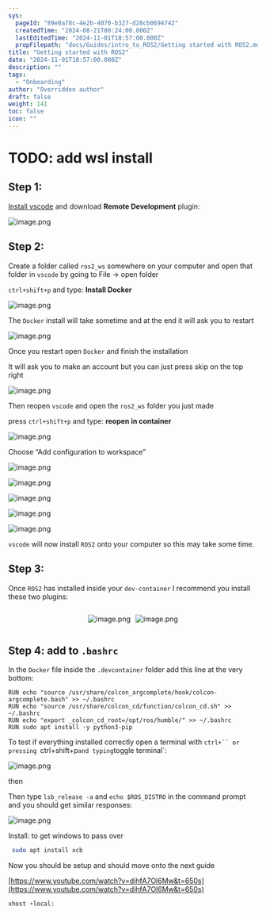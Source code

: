 ```yaml
---
sys:
  pageId: "89e0a78c-4e2b-4070-b327-d28cb0694742"
  createdTime: "2024-08-21T00:24:00.000Z"
  lastEditedTime: "2024-11-01T18:57:00.000Z"
  propFilepath: "docs/Guides/intro_to_ROS2/Getting started with ROS2.md"
title: "Getting started with ROS2"
date: "2024-11-01T18:57:00.000Z"
description: ""
tags:
  - "Onboarding"
author: "Overridden author"
draft: false
weight: 141
toc: false
icon: ""
---
```


# TODO: add wsl install

## Step 1:

[Install vscode](https://code.visualstudio.com/download) and download **Remote Development** plugin:

![image.png](https://prod-files-secure.s3.us-west-2.amazonaws.com/d518164a-d88e-44d1-a4ee-3adb3bd8bce0/efb52993-1881-4a40-b95e-6f020334f022/image.png?X-Amz-Algorithm=AWS4-HMAC-SHA256&X-Amz-Content-Sha256=UNSIGNED-PAYLOAD&X-Amz-Credential=ASIAZI2LB4663VFCBVKY%2F20250303%2Fus-west-2%2Fs3%2Faws4_request&X-Amz-Date=20250303T003856Z&X-Amz-Expires=3600&X-Amz-Security-Token=IQoJb3JpZ2luX2VjEI%2F%2F%2F%2F%2F%2F%2F%2F%2F%2F%2FwEaCXVzLXdlc3QtMiJHMEUCIQCYXfX0FWTR5y%2FEmIFk8ZOx0OOIxQmsXJVXdXA7c%2BmalwIgTY7wgIRVJrTqupH92LEDzOnSGjbODvJoP6klHzpphnkqiAQIyP%2F%2F%2F%2F%2F%2F%2F%2F%2F%2FARAAGgw2Mzc0MjMxODM4MDUiDE%2BnIwBHNiOlVwMgfyrcA%2B3B9ZnpfjSQccKRT2GzmshEF4ClS37auxpUoa%2Bv%2FkmxzbGNi4mwGs%2BqooV367RQ514kGQIbZBdL%2Bf0ReSNGTaev6leQTucmfB3mMzXXBakLLRqvgOMKXM%2Fiuju6S744f3XsgP6GJmWzKZd5rPdHKFjYW6xtTeuoiHwPFs0Az6GSbeDDSVfmNfdIiax2Hy8ULxnCuO95082OVmG6FNtnriidypfYGW2j%2FtuF5kGa2rXMw5hWO6eXIuZCFK%2F0QLKDUUHq6%2BmIV3EScMnY%2Fp5EMfYw1Mm6fKLbEthns8a1liKT6MnrSlMLlyJEr4PHjOm1408UsTg7S7zo1i3y3GrfTDw%2BDpd5MlC9fqC50mj%2F5Sv1iHArwBQWhtZfHdtp%2B7mmfEST4YTHXxCcnuqE6I6mY8YjxFgi0SKZ3Oq%2FkeCqzl6g4NgoNcYZPsR9xNBCnApKS6riU0t4EgRWFIqLcOY7F%2B2dQAqjTkRci1aPRYp%2BAdpzy32M9ABhjiM1yBkpBxUTecLFi2ZLtvOB4oCzreSHEN76WpkhSSPrb0386vf7Z6ZvNAlV3kpGr24ngVuvNwlaX77SAVU9R2a6ujnWLbReYKtmal%2FVdWXRg7nisflqWUBd5kl3P2GqKIF8w2PGMPrJk74GOqUBD4yaYCbl2GF4WaQlj%2Foj3GZBrw2lesvwJKPlSGQWzEiTYAGjUCyEUKfjZ7HnuXLKd4cBgUUfbQL0p2grPCanJc2v1eh89z7%2BAs2k876%2BV6i4AxXHn9cA0DZdoCA2t4mKPbG00tnxdCOCYtteznM%2BdPMz4vnAOJJMLQIIbTmTwxjEgCqX1Io65gscALrtp%2B9y5EyXoLimXjzbEzuE1aeC7uBwz9SI&X-Amz-Signature=040b098be87aab6d1d1669b44939938187f4e40a2c08d7d703aa4afd7fa70baa&X-Amz-SignedHeaders=host&x-id=GetObject)

## Step 2:

Create a folder called `ros2_ws` somewhere on your computer and open that folder in `vscode` by going to File → open folder 

`ctrl+shift+p` and type: **Install Docker**

![image.png](https://prod-files-secure.s3.us-west-2.amazonaws.com/d518164a-d88e-44d1-a4ee-3adb3bd8bce0/2269dc0e-1cd5-47ff-bceb-c04ad9b2eab0/image.png?X-Amz-Algorithm=AWS4-HMAC-SHA256&X-Amz-Content-Sha256=UNSIGNED-PAYLOAD&X-Amz-Credential=ASIAZI2LB4663VFCBVKY%2F20250303%2Fus-west-2%2Fs3%2Faws4_request&X-Amz-Date=20250303T003856Z&X-Amz-Expires=3600&X-Amz-Security-Token=IQoJb3JpZ2luX2VjEI%2F%2F%2F%2F%2F%2F%2F%2F%2F%2F%2FwEaCXVzLXdlc3QtMiJHMEUCIQCYXfX0FWTR5y%2FEmIFk8ZOx0OOIxQmsXJVXdXA7c%2BmalwIgTY7wgIRVJrTqupH92LEDzOnSGjbODvJoP6klHzpphnkqiAQIyP%2F%2F%2F%2F%2F%2F%2F%2F%2F%2FARAAGgw2Mzc0MjMxODM4MDUiDE%2BnIwBHNiOlVwMgfyrcA%2B3B9ZnpfjSQccKRT2GzmshEF4ClS37auxpUoa%2Bv%2FkmxzbGNi4mwGs%2BqooV367RQ514kGQIbZBdL%2Bf0ReSNGTaev6leQTucmfB3mMzXXBakLLRqvgOMKXM%2Fiuju6S744f3XsgP6GJmWzKZd5rPdHKFjYW6xtTeuoiHwPFs0Az6GSbeDDSVfmNfdIiax2Hy8ULxnCuO95082OVmG6FNtnriidypfYGW2j%2FtuF5kGa2rXMw5hWO6eXIuZCFK%2F0QLKDUUHq6%2BmIV3EScMnY%2Fp5EMfYw1Mm6fKLbEthns8a1liKT6MnrSlMLlyJEr4PHjOm1408UsTg7S7zo1i3y3GrfTDw%2BDpd5MlC9fqC50mj%2F5Sv1iHArwBQWhtZfHdtp%2B7mmfEST4YTHXxCcnuqE6I6mY8YjxFgi0SKZ3Oq%2FkeCqzl6g4NgoNcYZPsR9xNBCnApKS6riU0t4EgRWFIqLcOY7F%2B2dQAqjTkRci1aPRYp%2BAdpzy32M9ABhjiM1yBkpBxUTecLFi2ZLtvOB4oCzreSHEN76WpkhSSPrb0386vf7Z6ZvNAlV3kpGr24ngVuvNwlaX77SAVU9R2a6ujnWLbReYKtmal%2FVdWXRg7nisflqWUBd5kl3P2GqKIF8w2PGMPrJk74GOqUBD4yaYCbl2GF4WaQlj%2Foj3GZBrw2lesvwJKPlSGQWzEiTYAGjUCyEUKfjZ7HnuXLKd4cBgUUfbQL0p2grPCanJc2v1eh89z7%2BAs2k876%2BV6i4AxXHn9cA0DZdoCA2t4mKPbG00tnxdCOCYtteznM%2BdPMz4vnAOJJMLQIIbTmTwxjEgCqX1Io65gscALrtp%2B9y5EyXoLimXjzbEzuE1aeC7uBwz9SI&X-Amz-Signature=a79147ba1d453600fa6b03c394803916a9792dcd5443abeae1c345a2d6e6a3e0&X-Amz-SignedHeaders=host&x-id=GetObject)

The `Docker` install will take sometime and at the end it will ask you to restart

![image.png](https://prod-files-secure.s3.us-west-2.amazonaws.com/d518164a-d88e-44d1-a4ee-3adb3bd8bce0/ed233f78-be33-4b1f-b89c-9c346c0e961e/image.png?X-Amz-Algorithm=AWS4-HMAC-SHA256&X-Amz-Content-Sha256=UNSIGNED-PAYLOAD&X-Amz-Credential=ASIAZI2LB4663VFCBVKY%2F20250303%2Fus-west-2%2Fs3%2Faws4_request&X-Amz-Date=20250303T003856Z&X-Amz-Expires=3600&X-Amz-Security-Token=IQoJb3JpZ2luX2VjEI%2F%2F%2F%2F%2F%2F%2F%2F%2F%2F%2FwEaCXVzLXdlc3QtMiJHMEUCIQCYXfX0FWTR5y%2FEmIFk8ZOx0OOIxQmsXJVXdXA7c%2BmalwIgTY7wgIRVJrTqupH92LEDzOnSGjbODvJoP6klHzpphnkqiAQIyP%2F%2F%2F%2F%2F%2F%2F%2F%2F%2FARAAGgw2Mzc0MjMxODM4MDUiDE%2BnIwBHNiOlVwMgfyrcA%2B3B9ZnpfjSQccKRT2GzmshEF4ClS37auxpUoa%2Bv%2FkmxzbGNi4mwGs%2BqooV367RQ514kGQIbZBdL%2Bf0ReSNGTaev6leQTucmfB3mMzXXBakLLRqvgOMKXM%2Fiuju6S744f3XsgP6GJmWzKZd5rPdHKFjYW6xtTeuoiHwPFs0Az6GSbeDDSVfmNfdIiax2Hy8ULxnCuO95082OVmG6FNtnriidypfYGW2j%2FtuF5kGa2rXMw5hWO6eXIuZCFK%2F0QLKDUUHq6%2BmIV3EScMnY%2Fp5EMfYw1Mm6fKLbEthns8a1liKT6MnrSlMLlyJEr4PHjOm1408UsTg7S7zo1i3y3GrfTDw%2BDpd5MlC9fqC50mj%2F5Sv1iHArwBQWhtZfHdtp%2B7mmfEST4YTHXxCcnuqE6I6mY8YjxFgi0SKZ3Oq%2FkeCqzl6g4NgoNcYZPsR9xNBCnApKS6riU0t4EgRWFIqLcOY7F%2B2dQAqjTkRci1aPRYp%2BAdpzy32M9ABhjiM1yBkpBxUTecLFi2ZLtvOB4oCzreSHEN76WpkhSSPrb0386vf7Z6ZvNAlV3kpGr24ngVuvNwlaX77SAVU9R2a6ujnWLbReYKtmal%2FVdWXRg7nisflqWUBd5kl3P2GqKIF8w2PGMPrJk74GOqUBD4yaYCbl2GF4WaQlj%2Foj3GZBrw2lesvwJKPlSGQWzEiTYAGjUCyEUKfjZ7HnuXLKd4cBgUUfbQL0p2grPCanJc2v1eh89z7%2BAs2k876%2BV6i4AxXHn9cA0DZdoCA2t4mKPbG00tnxdCOCYtteznM%2BdPMz4vnAOJJMLQIIbTmTwxjEgCqX1Io65gscALrtp%2B9y5EyXoLimXjzbEzuE1aeC7uBwz9SI&X-Amz-Signature=b067f6904a8c3dc3ea29593bd61ba87c39945c6adc614e35de2bf1af58366a25&X-Amz-SignedHeaders=host&x-id=GetObject)

Once you restart open `Docker` and finish the installation

It will ask you to make an account but you can just press skip on the top right

![image.png](https://prod-files-secure.s3.us-west-2.amazonaws.com/d518164a-d88e-44d1-a4ee-3adb3bd8bce0/21010ad9-1659-4fd9-9f59-9932a09b2a3d/image.png?X-Amz-Algorithm=AWS4-HMAC-SHA256&X-Amz-Content-Sha256=UNSIGNED-PAYLOAD&X-Amz-Credential=ASIAZI2LB4663VFCBVKY%2F20250303%2Fus-west-2%2Fs3%2Faws4_request&X-Amz-Date=20250303T003856Z&X-Amz-Expires=3600&X-Amz-Security-Token=IQoJb3JpZ2luX2VjEI%2F%2F%2F%2F%2F%2F%2F%2F%2F%2F%2FwEaCXVzLXdlc3QtMiJHMEUCIQCYXfX0FWTR5y%2FEmIFk8ZOx0OOIxQmsXJVXdXA7c%2BmalwIgTY7wgIRVJrTqupH92LEDzOnSGjbODvJoP6klHzpphnkqiAQIyP%2F%2F%2F%2F%2F%2F%2F%2F%2F%2FARAAGgw2Mzc0MjMxODM4MDUiDE%2BnIwBHNiOlVwMgfyrcA%2B3B9ZnpfjSQccKRT2GzmshEF4ClS37auxpUoa%2Bv%2FkmxzbGNi4mwGs%2BqooV367RQ514kGQIbZBdL%2Bf0ReSNGTaev6leQTucmfB3mMzXXBakLLRqvgOMKXM%2Fiuju6S744f3XsgP6GJmWzKZd5rPdHKFjYW6xtTeuoiHwPFs0Az6GSbeDDSVfmNfdIiax2Hy8ULxnCuO95082OVmG6FNtnriidypfYGW2j%2FtuF5kGa2rXMw5hWO6eXIuZCFK%2F0QLKDUUHq6%2BmIV3EScMnY%2Fp5EMfYw1Mm6fKLbEthns8a1liKT6MnrSlMLlyJEr4PHjOm1408UsTg7S7zo1i3y3GrfTDw%2BDpd5MlC9fqC50mj%2F5Sv1iHArwBQWhtZfHdtp%2B7mmfEST4YTHXxCcnuqE6I6mY8YjxFgi0SKZ3Oq%2FkeCqzl6g4NgoNcYZPsR9xNBCnApKS6riU0t4EgRWFIqLcOY7F%2B2dQAqjTkRci1aPRYp%2BAdpzy32M9ABhjiM1yBkpBxUTecLFi2ZLtvOB4oCzreSHEN76WpkhSSPrb0386vf7Z6ZvNAlV3kpGr24ngVuvNwlaX77SAVU9R2a6ujnWLbReYKtmal%2FVdWXRg7nisflqWUBd5kl3P2GqKIF8w2PGMPrJk74GOqUBD4yaYCbl2GF4WaQlj%2Foj3GZBrw2lesvwJKPlSGQWzEiTYAGjUCyEUKfjZ7HnuXLKd4cBgUUfbQL0p2grPCanJc2v1eh89z7%2BAs2k876%2BV6i4AxXHn9cA0DZdoCA2t4mKPbG00tnxdCOCYtteznM%2BdPMz4vnAOJJMLQIIbTmTwxjEgCqX1Io65gscALrtp%2B9y5EyXoLimXjzbEzuE1aeC7uBwz9SI&X-Amz-Signature=8ba4feabbd197344e17977fbea645eb49e2c8d450d1591b158273e06aef16c5c&X-Amz-SignedHeaders=host&x-id=GetObject)

Then reopen `vscode` and open the `ros2_ws` folder you just made

press `ctrl+shift+p` and type: **reopen in container**

![image.png](https://prod-files-secure.s3.us-west-2.amazonaws.com/d518164a-d88e-44d1-a4ee-3adb3bd8bce0/4e93b8c2-41ad-488c-8095-c74205196118/image.png?X-Amz-Algorithm=AWS4-HMAC-SHA256&X-Amz-Content-Sha256=UNSIGNED-PAYLOAD&X-Amz-Credential=ASIAZI2LB4663VFCBVKY%2F20250303%2Fus-west-2%2Fs3%2Faws4_request&X-Amz-Date=20250303T003856Z&X-Amz-Expires=3600&X-Amz-Security-Token=IQoJb3JpZ2luX2VjEI%2F%2F%2F%2F%2F%2F%2F%2F%2F%2F%2FwEaCXVzLXdlc3QtMiJHMEUCIQCYXfX0FWTR5y%2FEmIFk8ZOx0OOIxQmsXJVXdXA7c%2BmalwIgTY7wgIRVJrTqupH92LEDzOnSGjbODvJoP6klHzpphnkqiAQIyP%2F%2F%2F%2F%2F%2F%2F%2F%2F%2FARAAGgw2Mzc0MjMxODM4MDUiDE%2BnIwBHNiOlVwMgfyrcA%2B3B9ZnpfjSQccKRT2GzmshEF4ClS37auxpUoa%2Bv%2FkmxzbGNi4mwGs%2BqooV367RQ514kGQIbZBdL%2Bf0ReSNGTaev6leQTucmfB3mMzXXBakLLRqvgOMKXM%2Fiuju6S744f3XsgP6GJmWzKZd5rPdHKFjYW6xtTeuoiHwPFs0Az6GSbeDDSVfmNfdIiax2Hy8ULxnCuO95082OVmG6FNtnriidypfYGW2j%2FtuF5kGa2rXMw5hWO6eXIuZCFK%2F0QLKDUUHq6%2BmIV3EScMnY%2Fp5EMfYw1Mm6fKLbEthns8a1liKT6MnrSlMLlyJEr4PHjOm1408UsTg7S7zo1i3y3GrfTDw%2BDpd5MlC9fqC50mj%2F5Sv1iHArwBQWhtZfHdtp%2B7mmfEST4YTHXxCcnuqE6I6mY8YjxFgi0SKZ3Oq%2FkeCqzl6g4NgoNcYZPsR9xNBCnApKS6riU0t4EgRWFIqLcOY7F%2B2dQAqjTkRci1aPRYp%2BAdpzy32M9ABhjiM1yBkpBxUTecLFi2ZLtvOB4oCzreSHEN76WpkhSSPrb0386vf7Z6ZvNAlV3kpGr24ngVuvNwlaX77SAVU9R2a6ujnWLbReYKtmal%2FVdWXRg7nisflqWUBd5kl3P2GqKIF8w2PGMPrJk74GOqUBD4yaYCbl2GF4WaQlj%2Foj3GZBrw2lesvwJKPlSGQWzEiTYAGjUCyEUKfjZ7HnuXLKd4cBgUUfbQL0p2grPCanJc2v1eh89z7%2BAs2k876%2BV6i4AxXHn9cA0DZdoCA2t4mKPbG00tnxdCOCYtteznM%2BdPMz4vnAOJJMLQIIbTmTwxjEgCqX1Io65gscALrtp%2B9y5EyXoLimXjzbEzuE1aeC7uBwz9SI&X-Amz-Signature=f94d742c158a06327c39a9455ac10258fca3e2c0c7ae95345f10d6f90e73a46c&X-Amz-SignedHeaders=host&x-id=GetObject)

Choose “Add configuration to workspace”

![image.png](https://prod-files-secure.s3.us-west-2.amazonaws.com/d518164a-d88e-44d1-a4ee-3adb3bd8bce0/9560b282-5060-4989-ba37-97e7b2c22476/image.png?X-Amz-Algorithm=AWS4-HMAC-SHA256&X-Amz-Content-Sha256=UNSIGNED-PAYLOAD&X-Amz-Credential=ASIAZI2LB4663VFCBVKY%2F20250303%2Fus-west-2%2Fs3%2Faws4_request&X-Amz-Date=20250303T003856Z&X-Amz-Expires=3600&X-Amz-Security-Token=IQoJb3JpZ2luX2VjEI%2F%2F%2F%2F%2F%2F%2F%2F%2F%2F%2FwEaCXVzLXdlc3QtMiJHMEUCIQCYXfX0FWTR5y%2FEmIFk8ZOx0OOIxQmsXJVXdXA7c%2BmalwIgTY7wgIRVJrTqupH92LEDzOnSGjbODvJoP6klHzpphnkqiAQIyP%2F%2F%2F%2F%2F%2F%2F%2F%2F%2FARAAGgw2Mzc0MjMxODM4MDUiDE%2BnIwBHNiOlVwMgfyrcA%2B3B9ZnpfjSQccKRT2GzmshEF4ClS37auxpUoa%2Bv%2FkmxzbGNi4mwGs%2BqooV367RQ514kGQIbZBdL%2Bf0ReSNGTaev6leQTucmfB3mMzXXBakLLRqvgOMKXM%2Fiuju6S744f3XsgP6GJmWzKZd5rPdHKFjYW6xtTeuoiHwPFs0Az6GSbeDDSVfmNfdIiax2Hy8ULxnCuO95082OVmG6FNtnriidypfYGW2j%2FtuF5kGa2rXMw5hWO6eXIuZCFK%2F0QLKDUUHq6%2BmIV3EScMnY%2Fp5EMfYw1Mm6fKLbEthns8a1liKT6MnrSlMLlyJEr4PHjOm1408UsTg7S7zo1i3y3GrfTDw%2BDpd5MlC9fqC50mj%2F5Sv1iHArwBQWhtZfHdtp%2B7mmfEST4YTHXxCcnuqE6I6mY8YjxFgi0SKZ3Oq%2FkeCqzl6g4NgoNcYZPsR9xNBCnApKS6riU0t4EgRWFIqLcOY7F%2B2dQAqjTkRci1aPRYp%2BAdpzy32M9ABhjiM1yBkpBxUTecLFi2ZLtvOB4oCzreSHEN76WpkhSSPrb0386vf7Z6ZvNAlV3kpGr24ngVuvNwlaX77SAVU9R2a6ujnWLbReYKtmal%2FVdWXRg7nisflqWUBd5kl3P2GqKIF8w2PGMPrJk74GOqUBD4yaYCbl2GF4WaQlj%2Foj3GZBrw2lesvwJKPlSGQWzEiTYAGjUCyEUKfjZ7HnuXLKd4cBgUUfbQL0p2grPCanJc2v1eh89z7%2BAs2k876%2BV6i4AxXHn9cA0DZdoCA2t4mKPbG00tnxdCOCYtteznM%2BdPMz4vnAOJJMLQIIbTmTwxjEgCqX1Io65gscALrtp%2B9y5EyXoLimXjzbEzuE1aeC7uBwz9SI&X-Amz-Signature=fe519ce42dc1068e91956c24c16b3a22388500c591d14494b85b99afd82679d7&X-Amz-SignedHeaders=host&x-id=GetObject)

![image.png](https://prod-files-secure.s3.us-west-2.amazonaws.com/d518164a-d88e-44d1-a4ee-3adb3bd8bce0/2ee63f81-886b-48e8-a553-dc6e5eac99e4/image.png?X-Amz-Algorithm=AWS4-HMAC-SHA256&X-Amz-Content-Sha256=UNSIGNED-PAYLOAD&X-Amz-Credential=ASIAZI2LB4663VFCBVKY%2F20250303%2Fus-west-2%2Fs3%2Faws4_request&X-Amz-Date=20250303T003856Z&X-Amz-Expires=3600&X-Amz-Security-Token=IQoJb3JpZ2luX2VjEI%2F%2F%2F%2F%2F%2F%2F%2F%2F%2F%2FwEaCXVzLXdlc3QtMiJHMEUCIQCYXfX0FWTR5y%2FEmIFk8ZOx0OOIxQmsXJVXdXA7c%2BmalwIgTY7wgIRVJrTqupH92LEDzOnSGjbODvJoP6klHzpphnkqiAQIyP%2F%2F%2F%2F%2F%2F%2F%2F%2F%2FARAAGgw2Mzc0MjMxODM4MDUiDE%2BnIwBHNiOlVwMgfyrcA%2B3B9ZnpfjSQccKRT2GzmshEF4ClS37auxpUoa%2Bv%2FkmxzbGNi4mwGs%2BqooV367RQ514kGQIbZBdL%2Bf0ReSNGTaev6leQTucmfB3mMzXXBakLLRqvgOMKXM%2Fiuju6S744f3XsgP6GJmWzKZd5rPdHKFjYW6xtTeuoiHwPFs0Az6GSbeDDSVfmNfdIiax2Hy8ULxnCuO95082OVmG6FNtnriidypfYGW2j%2FtuF5kGa2rXMw5hWO6eXIuZCFK%2F0QLKDUUHq6%2BmIV3EScMnY%2Fp5EMfYw1Mm6fKLbEthns8a1liKT6MnrSlMLlyJEr4PHjOm1408UsTg7S7zo1i3y3GrfTDw%2BDpd5MlC9fqC50mj%2F5Sv1iHArwBQWhtZfHdtp%2B7mmfEST4YTHXxCcnuqE6I6mY8YjxFgi0SKZ3Oq%2FkeCqzl6g4NgoNcYZPsR9xNBCnApKS6riU0t4EgRWFIqLcOY7F%2B2dQAqjTkRci1aPRYp%2BAdpzy32M9ABhjiM1yBkpBxUTecLFi2ZLtvOB4oCzreSHEN76WpkhSSPrb0386vf7Z6ZvNAlV3kpGr24ngVuvNwlaX77SAVU9R2a6ujnWLbReYKtmal%2FVdWXRg7nisflqWUBd5kl3P2GqKIF8w2PGMPrJk74GOqUBD4yaYCbl2GF4WaQlj%2Foj3GZBrw2lesvwJKPlSGQWzEiTYAGjUCyEUKfjZ7HnuXLKd4cBgUUfbQL0p2grPCanJc2v1eh89z7%2BAs2k876%2BV6i4AxXHn9cA0DZdoCA2t4mKPbG00tnxdCOCYtteznM%2BdPMz4vnAOJJMLQIIbTmTwxjEgCqX1Io65gscALrtp%2B9y5EyXoLimXjzbEzuE1aeC7uBwz9SI&X-Amz-Signature=93e51444b8af6b589a7ae64c782f5de4ca60120bb14cc40899be57e4b1c30471&X-Amz-SignedHeaders=host&x-id=GetObject)

![image.png](https://prod-files-secure.s3.us-west-2.amazonaws.com/d518164a-d88e-44d1-a4ee-3adb3bd8bce0/ae1580b2-b048-407e-aed9-b584224a7a04/image.png?X-Amz-Algorithm=AWS4-HMAC-SHA256&X-Amz-Content-Sha256=UNSIGNED-PAYLOAD&X-Amz-Credential=ASIAZI2LB4663VFCBVKY%2F20250303%2Fus-west-2%2Fs3%2Faws4_request&X-Amz-Date=20250303T003856Z&X-Amz-Expires=3600&X-Amz-Security-Token=IQoJb3JpZ2luX2VjEI%2F%2F%2F%2F%2F%2F%2F%2F%2F%2F%2FwEaCXVzLXdlc3QtMiJHMEUCIQCYXfX0FWTR5y%2FEmIFk8ZOx0OOIxQmsXJVXdXA7c%2BmalwIgTY7wgIRVJrTqupH92LEDzOnSGjbODvJoP6klHzpphnkqiAQIyP%2F%2F%2F%2F%2F%2F%2F%2F%2F%2FARAAGgw2Mzc0MjMxODM4MDUiDE%2BnIwBHNiOlVwMgfyrcA%2B3B9ZnpfjSQccKRT2GzmshEF4ClS37auxpUoa%2Bv%2FkmxzbGNi4mwGs%2BqooV367RQ514kGQIbZBdL%2Bf0ReSNGTaev6leQTucmfB3mMzXXBakLLRqvgOMKXM%2Fiuju6S744f3XsgP6GJmWzKZd5rPdHKFjYW6xtTeuoiHwPFs0Az6GSbeDDSVfmNfdIiax2Hy8ULxnCuO95082OVmG6FNtnriidypfYGW2j%2FtuF5kGa2rXMw5hWO6eXIuZCFK%2F0QLKDUUHq6%2BmIV3EScMnY%2Fp5EMfYw1Mm6fKLbEthns8a1liKT6MnrSlMLlyJEr4PHjOm1408UsTg7S7zo1i3y3GrfTDw%2BDpd5MlC9fqC50mj%2F5Sv1iHArwBQWhtZfHdtp%2B7mmfEST4YTHXxCcnuqE6I6mY8YjxFgi0SKZ3Oq%2FkeCqzl6g4NgoNcYZPsR9xNBCnApKS6riU0t4EgRWFIqLcOY7F%2B2dQAqjTkRci1aPRYp%2BAdpzy32M9ABhjiM1yBkpBxUTecLFi2ZLtvOB4oCzreSHEN76WpkhSSPrb0386vf7Z6ZvNAlV3kpGr24ngVuvNwlaX77SAVU9R2a6ujnWLbReYKtmal%2FVdWXRg7nisflqWUBd5kl3P2GqKIF8w2PGMPrJk74GOqUBD4yaYCbl2GF4WaQlj%2Foj3GZBrw2lesvwJKPlSGQWzEiTYAGjUCyEUKfjZ7HnuXLKd4cBgUUfbQL0p2grPCanJc2v1eh89z7%2BAs2k876%2BV6i4AxXHn9cA0DZdoCA2t4mKPbG00tnxdCOCYtteznM%2BdPMz4vnAOJJMLQIIbTmTwxjEgCqX1Io65gscALrtp%2B9y5EyXoLimXjzbEzuE1aeC7uBwz9SI&X-Amz-Signature=64ffa0e24d654f65b187006356c777a3a5c87fc692fc1a3dfeacb864010aef23&X-Amz-SignedHeaders=host&x-id=GetObject)

![image.png](https://prod-files-secure.s3.us-west-2.amazonaws.com/d518164a-d88e-44d1-a4ee-3adb3bd8bce0/53255b28-f75e-430f-b9e3-c0ac8577e42b/image.png?X-Amz-Algorithm=AWS4-HMAC-SHA256&X-Amz-Content-Sha256=UNSIGNED-PAYLOAD&X-Amz-Credential=ASIAZI2LB4663VFCBVKY%2F20250303%2Fus-west-2%2Fs3%2Faws4_request&X-Amz-Date=20250303T003856Z&X-Amz-Expires=3600&X-Amz-Security-Token=IQoJb3JpZ2luX2VjEI%2F%2F%2F%2F%2F%2F%2F%2F%2F%2F%2FwEaCXVzLXdlc3QtMiJHMEUCIQCYXfX0FWTR5y%2FEmIFk8ZOx0OOIxQmsXJVXdXA7c%2BmalwIgTY7wgIRVJrTqupH92LEDzOnSGjbODvJoP6klHzpphnkqiAQIyP%2F%2F%2F%2F%2F%2F%2F%2F%2F%2FARAAGgw2Mzc0MjMxODM4MDUiDE%2BnIwBHNiOlVwMgfyrcA%2B3B9ZnpfjSQccKRT2GzmshEF4ClS37auxpUoa%2Bv%2FkmxzbGNi4mwGs%2BqooV367RQ514kGQIbZBdL%2Bf0ReSNGTaev6leQTucmfB3mMzXXBakLLRqvgOMKXM%2Fiuju6S744f3XsgP6GJmWzKZd5rPdHKFjYW6xtTeuoiHwPFs0Az6GSbeDDSVfmNfdIiax2Hy8ULxnCuO95082OVmG6FNtnriidypfYGW2j%2FtuF5kGa2rXMw5hWO6eXIuZCFK%2F0QLKDUUHq6%2BmIV3EScMnY%2Fp5EMfYw1Mm6fKLbEthns8a1liKT6MnrSlMLlyJEr4PHjOm1408UsTg7S7zo1i3y3GrfTDw%2BDpd5MlC9fqC50mj%2F5Sv1iHArwBQWhtZfHdtp%2B7mmfEST4YTHXxCcnuqE6I6mY8YjxFgi0SKZ3Oq%2FkeCqzl6g4NgoNcYZPsR9xNBCnApKS6riU0t4EgRWFIqLcOY7F%2B2dQAqjTkRci1aPRYp%2BAdpzy32M9ABhjiM1yBkpBxUTecLFi2ZLtvOB4oCzreSHEN76WpkhSSPrb0386vf7Z6ZvNAlV3kpGr24ngVuvNwlaX77SAVU9R2a6ujnWLbReYKtmal%2FVdWXRg7nisflqWUBd5kl3P2GqKIF8w2PGMPrJk74GOqUBD4yaYCbl2GF4WaQlj%2Foj3GZBrw2lesvwJKPlSGQWzEiTYAGjUCyEUKfjZ7HnuXLKd4cBgUUfbQL0p2grPCanJc2v1eh89z7%2BAs2k876%2BV6i4AxXHn9cA0DZdoCA2t4mKPbG00tnxdCOCYtteznM%2BdPMz4vnAOJJMLQIIbTmTwxjEgCqX1Io65gscALrtp%2B9y5EyXoLimXjzbEzuE1aeC7uBwz9SI&X-Amz-Signature=bb928ce1dfea7d2ded6a5fdd7be5e278998eb71602f3cea9d559e55c3de05fbb&X-Amz-SignedHeaders=host&x-id=GetObject)

![image.png](https://prod-files-secure.s3.us-west-2.amazonaws.com/d518164a-d88e-44d1-a4ee-3adb3bd8bce0/7c562767-5af9-4ffb-97d1-327bcdf4ee00/image.png?X-Amz-Algorithm=AWS4-HMAC-SHA256&X-Amz-Content-Sha256=UNSIGNED-PAYLOAD&X-Amz-Credential=ASIAZI2LB4663VFCBVKY%2F20250303%2Fus-west-2%2Fs3%2Faws4_request&X-Amz-Date=20250303T003856Z&X-Amz-Expires=3600&X-Amz-Security-Token=IQoJb3JpZ2luX2VjEI%2F%2F%2F%2F%2F%2F%2F%2F%2F%2F%2FwEaCXVzLXdlc3QtMiJHMEUCIQCYXfX0FWTR5y%2FEmIFk8ZOx0OOIxQmsXJVXdXA7c%2BmalwIgTY7wgIRVJrTqupH92LEDzOnSGjbODvJoP6klHzpphnkqiAQIyP%2F%2F%2F%2F%2F%2F%2F%2F%2F%2FARAAGgw2Mzc0MjMxODM4MDUiDE%2BnIwBHNiOlVwMgfyrcA%2B3B9ZnpfjSQccKRT2GzmshEF4ClS37auxpUoa%2Bv%2FkmxzbGNi4mwGs%2BqooV367RQ514kGQIbZBdL%2Bf0ReSNGTaev6leQTucmfB3mMzXXBakLLRqvgOMKXM%2Fiuju6S744f3XsgP6GJmWzKZd5rPdHKFjYW6xtTeuoiHwPFs0Az6GSbeDDSVfmNfdIiax2Hy8ULxnCuO95082OVmG6FNtnriidypfYGW2j%2FtuF5kGa2rXMw5hWO6eXIuZCFK%2F0QLKDUUHq6%2BmIV3EScMnY%2Fp5EMfYw1Mm6fKLbEthns8a1liKT6MnrSlMLlyJEr4PHjOm1408UsTg7S7zo1i3y3GrfTDw%2BDpd5MlC9fqC50mj%2F5Sv1iHArwBQWhtZfHdtp%2B7mmfEST4YTHXxCcnuqE6I6mY8YjxFgi0SKZ3Oq%2FkeCqzl6g4NgoNcYZPsR9xNBCnApKS6riU0t4EgRWFIqLcOY7F%2B2dQAqjTkRci1aPRYp%2BAdpzy32M9ABhjiM1yBkpBxUTecLFi2ZLtvOB4oCzreSHEN76WpkhSSPrb0386vf7Z6ZvNAlV3kpGr24ngVuvNwlaX77SAVU9R2a6ujnWLbReYKtmal%2FVdWXRg7nisflqWUBd5kl3P2GqKIF8w2PGMPrJk74GOqUBD4yaYCbl2GF4WaQlj%2Foj3GZBrw2lesvwJKPlSGQWzEiTYAGjUCyEUKfjZ7HnuXLKd4cBgUUfbQL0p2grPCanJc2v1eh89z7%2BAs2k876%2BV6i4AxXHn9cA0DZdoCA2t4mKPbG00tnxdCOCYtteznM%2BdPMz4vnAOJJMLQIIbTmTwxjEgCqX1Io65gscALrtp%2B9y5EyXoLimXjzbEzuE1aeC7uBwz9SI&X-Amz-Signature=5082883f4edb9783597d97ad16ba391b7fec177909d35fe66a20ff60f6bb88fc&X-Amz-SignedHeaders=host&x-id=GetObject)

`vscode` will now install `ROS2` onto your computer so this may take some time.

## Step 3:

Once `ROS2` has installed inside your `dev-container` I recommend you install these two plugins:

<div style="display: flex;flex-direction: row; column-gap:10px; max-width: 630px;justify-content: center;">
<div>

![image.png](https://prod-files-secure.s3.us-west-2.amazonaws.com/d518164a-d88e-44d1-a4ee-3adb3bd8bce0/3fc3d550-5a54-4ba1-ba6b-faa01cdb7369/image.png?X-Amz-Algorithm=AWS4-HMAC-SHA256&X-Amz-Content-Sha256=UNSIGNED-PAYLOAD&X-Amz-Credential=ASIAZI2LB466TTKHVSD6%2F20250303%2Fus-west-2%2Fs3%2Faws4_request&X-Amz-Date=20250303T003858Z&X-Amz-Expires=3600&X-Amz-Security-Token=IQoJb3JpZ2luX2VjEI%2F%2F%2F%2F%2F%2F%2F%2F%2F%2F%2FwEaCXVzLXdlc3QtMiJHMEUCIQCehhwbkPs4HTg8nBDZ7AIx5fupHU1vphF%2FylgFVFTrdwIgfO3ye2ZEasFrwjmyAW6FznVJx%2BYvA%2BuhPQAYx23i71oqiAQIyP%2F%2F%2F%2F%2F%2F%2F%2F%2F%2FARAAGgw2Mzc0MjMxODM4MDUiDOxBzmcJvHxA1wrcHircA1FSEjGWBby%2BS0gKqMPe3KvDsBi6KFYroKfiy8ksg0xnAAxgZs3EKCINJadxzxsusuRgZ%2FX%2BfFoh0%2F0XeGVBSOIE3f6e8UB1%2FxWILvTuhvsW2IJbYpvTdueyKZqWGymoLRp3iivA2pP0hUduJBq5n4tg4AKyLmO1kkuNI7XbyMg1daG8EZzl7PNjtiFYLpyZaAw9DP7yOJLfQ4ibV87g7sLJrzTp05EuFf9QAaxDFNEvIwA7H94JTX7xt8TXZQASkOKKHokixd8LmLIeTHudwzgVTaXPgEyljhJiqk5IUEh6mfd1SslYyjfMnLfuwmKFOvqguSlmyoBOiB3F6FLKgSMdw07svq6aay81c8ntatvdsHODLe8Bwequ8dktlHYf%2BHEVF%2BfRnSDlpIYt7vKKAf%2B0eCrwJB85DoLmznzIazvlmS9SQhJcPbqVUtSUW61Qe%2F2VAjjm703NNes%2FOaKtEQ6p2NzsaA%2BzFwbQFY3dmWOpCDbdiMwAvalmmAhP%2Fu462XikLtACYIWTpdHKpfYiXl2iEDxwsWZSBUe4dqfAXXZr%2FcxQSOp3aBfURGmfm79g2IrENfvuddCWKOUxsgy9coa6fWRRKHdzeyG%2BxOTfBXibHsjjtTrFMhDrZmrtMPbJk74GOqUBxg%2BpxDA6wS6gDi3EJLVgbpT0ZtQDWk6LjALjVJBSbKXhm5Q2HV7wrfB%2B5vfmFTcBCP%2FXBU4vSxV3VzrSq3A9363ZYz7cWUOvWy7Ths1yNFlNIX%2FMS9w%2FZcpM65ivd%2B4eo6Jld1oVotSU1Ov5T7jRMzuvpzaEHoJoysdFV%2FyWQxvZVG%2FsaMTzz08nFRuPvI%2BRcjdEUUSVU2SgJq5IcO%2BNiUoXEnL9&X-Amz-Signature=7d5071984ce97125f8f46b68a5c7bc10da5a37f3cdc3cebad2c97e4967000ac4&X-Amz-SignedHeaders=host&x-id=GetObject)

</div>
<div>

![image.png](https://prod-files-secure.s3.us-west-2.amazonaws.com/d518164a-d88e-44d1-a4ee-3adb3bd8bce0/d994cc66-13c2-4093-a5a3-f84cf4601a82/image.png?X-Amz-Algorithm=AWS4-HMAC-SHA256&X-Amz-Content-Sha256=UNSIGNED-PAYLOAD&X-Amz-Credential=ASIAZI2LB466R4HGD5CL%2F20250303%2Fus-west-2%2Fs3%2Faws4_request&X-Amz-Date=20250303T003859Z&X-Amz-Expires=3600&X-Amz-Security-Token=IQoJb3JpZ2luX2VjEI%2F%2F%2F%2F%2F%2F%2F%2F%2F%2F%2FwEaCXVzLXdlc3QtMiJIMEYCIQDxm6a9LTIa9FaG8A7jAqIlvEjGKVR8dwXZzy9AAwda1QIhAK3yzLZHbB5eD8pmEqMhfABDZ%2FSU0PFzrR71iMiOXpR0KogECMj%2F%2F%2F%2F%2F%2F%2F%2F%2F%2FwEQABoMNjM3NDIzMTgzODA1Igwq%2Fo3iUmbe0ZYNJ2sq3AM%2BDBZTwCwpVeNo3FPKj1eObJ2raXTJoDITeLRo%2BWzCalHg2ivLmlO71LQ%2FzBaIXK4Hy6KDT3%2FWo0dkT3ZFhRiEwHZiEBnZOGShCbtb02YiaSs4DYxiL6HaKOSsMXv7LYCW%2FkE4aIzlCHIRTRDGMzNczj0d9fHNbbC8a3xX5AfKjwBUNX57lxfJWNcGI53DtSz39TVupsagFW0cuka0X8W6Xe8EaziiwuxqICnQW1%2FcHJG%2BgE%2FPDRb6QxnJN%2Fda3LHQm34eGvHqO87syg7jJLwhYYR1fVA4uZbG3Kdcjz5zrQrxe%2BfOu%2B1itRM4GRXjvm8Q0Y%2BOkaAc1e7t2dvvtqrgXKvgtMgybX2NEnw%2BUbRF2DxbrMWZsuO3%2FfmHksaLtKWSt1AiJ%2B%2BHpmPrf2gbdkRBvp2cmjHsI%2FKcgrXuZ6mnBllXJpSExlJQpAbCJpp8mz2as%2BTg%2FFb0RSrguDArKJ8%2Fs%2BnU6033bEkQhlSwr1%2BMmdf2EkxWp4vyrDZcBS8E7lR76boGzJpf8rnwaQTXgWxPE6WzYNilmB4Yh6ggtqYtcJnSYdRtbv3srV3NJ5kjvOfWVPlBQunhJ1jbOyPHcjvEKCQ4VyL%2Bn6blyyy6au70jMg2JfFrziM7ptD%2BUzCZypO%2BBjqkAbCS96Nj5qKTFs9eSBtHPVz6cvxZ4WwuOIjDjtrE%2FvQFZnrqz1qoQ0cc3fHGCsCVuafU9WLe%2BITkjifw7cbqs495wBbPzioctq8AKxA1oawSe9q9UxkECIlRr7VaA8WOLYn%2B6BpcNrqbRu90abLTJbHhDLUSrkVTWZITL6yllQDTnoKmm5CHyv11CizQhMpgkgBdlHuqevpxUQo2BmmYhkJqfc5Y&X-Amz-Signature=f14f0636d034890940554189e8bd0d3f07d3d29049f0ffe053a5a51abc52b989&X-Amz-SignedHeaders=host&x-id=GetObject)

</div>
</div>

## Step 4: add to `.bashrc`

In the `Docker` file inside the `.devcontainer` folder add this line at the very bottom: 

```docker
RUN echo "source /usr/share/colcon_argcomplete/hook/colcon-argcomplete.bash" >> ~/.bashrc
RUN echo "source /usr/share/colcon_cd/function/colcon_cd.sh" >> ~/.bashrc
RUN echo "export _colcon_cd_root=/opt/ros/humble/" >> ~/.bashrc
RUN sudo apt install -y python3-pip 
```

To test if everything installed correctly open a terminal with `ctrl+`` or pressing `ctrl+shift+p` and typing `toggle terminal`:

![image.png](https://prod-files-secure.s3.us-west-2.amazonaws.com/d518164a-d88e-44d1-a4ee-3adb3bd8bce0/6a4943d8-b04e-4c02-9a58-775f3384d1a5/image.png?X-Amz-Algorithm=AWS4-HMAC-SHA256&X-Amz-Content-Sha256=UNSIGNED-PAYLOAD&X-Amz-Credential=ASIAZI2LB4663VFCBVKY%2F20250303%2Fus-west-2%2Fs3%2Faws4_request&X-Amz-Date=20250303T003856Z&X-Amz-Expires=3600&X-Amz-Security-Token=IQoJb3JpZ2luX2VjEI%2F%2F%2F%2F%2F%2F%2F%2F%2F%2F%2FwEaCXVzLXdlc3QtMiJHMEUCIQCYXfX0FWTR5y%2FEmIFk8ZOx0OOIxQmsXJVXdXA7c%2BmalwIgTY7wgIRVJrTqupH92LEDzOnSGjbODvJoP6klHzpphnkqiAQIyP%2F%2F%2F%2F%2F%2F%2F%2F%2F%2FARAAGgw2Mzc0MjMxODM4MDUiDE%2BnIwBHNiOlVwMgfyrcA%2B3B9ZnpfjSQccKRT2GzmshEF4ClS37auxpUoa%2Bv%2FkmxzbGNi4mwGs%2BqooV367RQ514kGQIbZBdL%2Bf0ReSNGTaev6leQTucmfB3mMzXXBakLLRqvgOMKXM%2Fiuju6S744f3XsgP6GJmWzKZd5rPdHKFjYW6xtTeuoiHwPFs0Az6GSbeDDSVfmNfdIiax2Hy8ULxnCuO95082OVmG6FNtnriidypfYGW2j%2FtuF5kGa2rXMw5hWO6eXIuZCFK%2F0QLKDUUHq6%2BmIV3EScMnY%2Fp5EMfYw1Mm6fKLbEthns8a1liKT6MnrSlMLlyJEr4PHjOm1408UsTg7S7zo1i3y3GrfTDw%2BDpd5MlC9fqC50mj%2F5Sv1iHArwBQWhtZfHdtp%2B7mmfEST4YTHXxCcnuqE6I6mY8YjxFgi0SKZ3Oq%2FkeCqzl6g4NgoNcYZPsR9xNBCnApKS6riU0t4EgRWFIqLcOY7F%2B2dQAqjTkRci1aPRYp%2BAdpzy32M9ABhjiM1yBkpBxUTecLFi2ZLtvOB4oCzreSHEN76WpkhSSPrb0386vf7Z6ZvNAlV3kpGr24ngVuvNwlaX77SAVU9R2a6ujnWLbReYKtmal%2FVdWXRg7nisflqWUBd5kl3P2GqKIF8w2PGMPrJk74GOqUBD4yaYCbl2GF4WaQlj%2Foj3GZBrw2lesvwJKPlSGQWzEiTYAGjUCyEUKfjZ7HnuXLKd4cBgUUfbQL0p2grPCanJc2v1eh89z7%2BAs2k876%2BV6i4AxXHn9cA0DZdoCA2t4mKPbG00tnxdCOCYtteznM%2BdPMz4vnAOJJMLQIIbTmTwxjEgCqX1Io65gscALrtp%2B9y5EyXoLimXjzbEzuE1aeC7uBwz9SI&X-Amz-Signature=21163ff65fc5f88ec45e86575fdb8d6d92235ef27b767aed2d178e89901ad1e7&X-Amz-SignedHeaders=host&x-id=GetObject)

then 

Then type `lsb_release -a` and `echo $ROS_DISTRO` in the command prompt and you should get similar responses:

![image.png](https://prod-files-secure.s3.us-west-2.amazonaws.com/d518164a-d88e-44d1-a4ee-3adb3bd8bce0/3e635dec-a805-4e85-8b9e-d000e5b71a4e/image.png?X-Amz-Algorithm=AWS4-HMAC-SHA256&X-Amz-Content-Sha256=UNSIGNED-PAYLOAD&X-Amz-Credential=ASIAZI2LB4663VFCBVKY%2F20250303%2Fus-west-2%2Fs3%2Faws4_request&X-Amz-Date=20250303T003856Z&X-Amz-Expires=3600&X-Amz-Security-Token=IQoJb3JpZ2luX2VjEI%2F%2F%2F%2F%2F%2F%2F%2F%2F%2F%2FwEaCXVzLXdlc3QtMiJHMEUCIQCYXfX0FWTR5y%2FEmIFk8ZOx0OOIxQmsXJVXdXA7c%2BmalwIgTY7wgIRVJrTqupH92LEDzOnSGjbODvJoP6klHzpphnkqiAQIyP%2F%2F%2F%2F%2F%2F%2F%2F%2F%2FARAAGgw2Mzc0MjMxODM4MDUiDE%2BnIwBHNiOlVwMgfyrcA%2B3B9ZnpfjSQccKRT2GzmshEF4ClS37auxpUoa%2Bv%2FkmxzbGNi4mwGs%2BqooV367RQ514kGQIbZBdL%2Bf0ReSNGTaev6leQTucmfB3mMzXXBakLLRqvgOMKXM%2Fiuju6S744f3XsgP6GJmWzKZd5rPdHKFjYW6xtTeuoiHwPFs0Az6GSbeDDSVfmNfdIiax2Hy8ULxnCuO95082OVmG6FNtnriidypfYGW2j%2FtuF5kGa2rXMw5hWO6eXIuZCFK%2F0QLKDUUHq6%2BmIV3EScMnY%2Fp5EMfYw1Mm6fKLbEthns8a1liKT6MnrSlMLlyJEr4PHjOm1408UsTg7S7zo1i3y3GrfTDw%2BDpd5MlC9fqC50mj%2F5Sv1iHArwBQWhtZfHdtp%2B7mmfEST4YTHXxCcnuqE6I6mY8YjxFgi0SKZ3Oq%2FkeCqzl6g4NgoNcYZPsR9xNBCnApKS6riU0t4EgRWFIqLcOY7F%2B2dQAqjTkRci1aPRYp%2BAdpzy32M9ABhjiM1yBkpBxUTecLFi2ZLtvOB4oCzreSHEN76WpkhSSPrb0386vf7Z6ZvNAlV3kpGr24ngVuvNwlaX77SAVU9R2a6ujnWLbReYKtmal%2FVdWXRg7nisflqWUBd5kl3P2GqKIF8w2PGMPrJk74GOqUBD4yaYCbl2GF4WaQlj%2Foj3GZBrw2lesvwJKPlSGQWzEiTYAGjUCyEUKfjZ7HnuXLKd4cBgUUfbQL0p2grPCanJc2v1eh89z7%2BAs2k876%2BV6i4AxXHn9cA0DZdoCA2t4mKPbG00tnxdCOCYtteznM%2BdPMz4vnAOJJMLQIIbTmTwxjEgCqX1Io65gscALrtp%2B9y5EyXoLimXjzbEzuE1aeC7uBwz9SI&X-Amz-Signature=5a9e669bf7878541bcd953bff3a044182f04c2387cbe4114e8c594af13e02230&X-Amz-SignedHeaders=host&x-id=GetObject)

Install:  to get windows to pass over

```bash
 sudo apt install xcb
```

Now you should be setup and should move onto the next guide 

[https://www.youtube.com/watch?v=dihfA7Ol6Mw&t=650s](https://www.youtube.com/watch?v=dihfA7Ol6Mw&t=650s)

```python
xhost +local:
```
